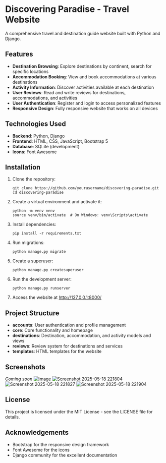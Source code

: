 # Discovering Paradise - Travel Website

A comprehensive travel and destination guide website built with Python and Django.

## Features

- **Destination Browsing**: Explore destinations by continent, search for specific locations
- **Accommodation Booking**: View and book accommodations at various destinations
- **Activity Information**: Discover activities available at each destination
- **User Reviews**: Read and write reviews for destinations, accommodations, and activities
- **User Authentication**: Register and login to access personalized features
- **Responsive Design**: Fully responsive website that works on all devices

## Technologies Used

- **Backend**: Python, Django
- **Frontend**: HTML, CSS, JavaScript, Bootstrap 5
- **Database**: SQLite (development)
- **Icons**: Font Awesome

## Installation

1. Clone the repository:
   ```
   git clone https://github.com/yourusername/discovering-paradise.git
   cd discovering-paradise
   ```

2. Create a virtual environment and activate it:
   ```
   python -m venv venv
   source venv/bin/activate  # On Windows: venv\Scripts\activate
   ```

3. Install dependencies:
   ```
   pip install -r requirements.txt
   ```

4. Run migrations:
   ```
   python manage.py migrate
   ```

5. Create a superuser:
   ```
   python manage.py createsuperuser
   ```

6. Run the development server:
   ```
   python manage.py runserver
   ```

7. Access the website at http://127.0.0.1:8000/

## Project Structure

- **accounts**: User authentication and profile management
- **core**: Core functionality and homepage
- **destinations**: Destination, accommodation, and activity models and views
- **reviews**: Review system for destinations and services
- **templates**: HTML templates for the website

## Screenshots

*Coming soon*
![image](https://github.com/user-attachments/assets/a995df1f-60c5-4623-bfb4-28ec12b58445)
![Screenshot 2025-05-18 221804](https://github.com/user-attachments/assets/3edc9d7e-f123-4491-893a-5c50c4277f1b)
![Screenshot 2025-05-18 221827](https://github.com/user-attachments/assets/efd38b00-5df4-42a2-8755-d482588ce2c8)
![Screenshot 2025-05-18 221904](https://github.com/user-attachments/assets/f360a677-a313-4015-a62f-3fbda9c7c4fc)






## License

This project is licensed under the MIT License - see the LICENSE file for details.

## Acknowledgements

- Bootstrap for the responsive design framework
- Font Awesome for the icons
- Django community for the excellent documentation

